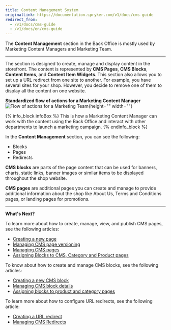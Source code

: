 ```yaml
---
title: Content Management System
originalLink: https://documentation.spryker.com/v1/docs/cms-guide
redirect_from:
  - /v1/docs/cms-guide
  - /v1/docs/en/cms-guide
---
```


The **Content Management** section in the Back Office is mostly used by Marketing Content Managers and Marketing Team.
***
The section is designed to create, manage and display content in the storefront. The content is represented by **CMS Pages**, **CMS Blocks**, **Content Items**, and **Content Item Widgets**. This section also allows you to set up a URL redirect from one site to another. For example, you have several sites for your shop. However, you decide to remove one of them to display all the content on one website. 

**Standardized flow of actions for a Marketing Content Manager**
![Flow of actions for a Marketing Team](https://spryker.s3.eu-central-1.amazonaws.com/docs/User+Guides/Back+Office+User+Guides/Content+Management+System/content-management-section.png){height="" width=""}

{% info_block infoBox %}
This is how a Marketing Content Manager can work with the content using the Back Office and interact with other departments to launch a marketing campaign.
{% endinfo_block %}

In the **Content Management** section, you can see the following:

* Blocks
* Pages
* Redirects

**CMS blocks** are parts of the page content that can be used for banners, charts, static links, banner images or similar items to be displayed throughout the shop website. 

**CMS pages** are additional pages you can create and manage to provide additional information about the shop like About Us, Terms and Conditions pages, or landing pages for promotions. 

***
**What's Next?**

To learn more about how to create, manage, view, and publish CMS pages, see the following articles:

* [Creating a new page](/docs/scos/dev/user-guides/201811.0/back-office-user-guide/content-management/pages/creating-a-cms-page.html) 
* [Managing CMS page versioning](/docs/scos/dev/user-guides/201811.0/back-office-user-guide/content-management/pages/cms-pages-versioning.html) 
* [Managing CMS pages](/docs/scos/dev/user-guides/201811.0/back-office-user-guide/content-management/pages/managing-cms-pages.html)
* [Assigning Blocks to CMS, Category and Product pages](/docs/scos/dev/user-guides/201811.0/back-office-user-guide/content-management/blocks/assigning-blocks-to-category-or-product-pages.html)

To know about how to create and manage CMS blocks, see the following articles:

* [Creating a new CMS block](/docs/scos/dev/user-guides/201811.0/back-office-user-guide/content-management/blocks/creating-a-cms-block.html)
* [Managing CMS block details](/docs/scos/dev/user-guides/201811.0/back-office-user-guide/content-management/blocks/managing-cms-blocks.html)
* [Assigning blocks to product and category pages](/docs/scos/dev/user-guides/201811.0/back-office-user-guide/content-management/blocks/assigning-blocks-to-category-or-product-pages.html)

To learn more about how to configure URL redirects, see the following article:

* [Creating a URL redirect](/docs/scos/dev/user-guides/201811.0/back-office-user-guide/content-management/redirects/creating-cms-redirects.html)
* [Managing CMS Redirects](https://documentation.spryker.com/v1/docs/managing-cms-redirects)
